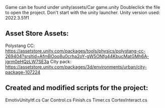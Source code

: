 Game can be found under unity/assets/Car game.unity
Doubleclick the file to open the project. Don't start with the unity launcher.
Unity version used: 2022.3.51f1

## Asset Store Assets:
Polystang CC: 
https://assetstore.unity.com/packages/tools/physics/polystang-cc-269404?srsltid=AfmBOoo8u0crha2oY-gW5ONfg44KbucMatGMh6A-jgrm0eHQzLW7SE3a
City pack: 
https://assetstore.unity.com/packages/3d/environments/urban/city-package-107224

## Created and modified scripts for the project:
EmotivUnityItf.cs
Car Control.cs
Finish.cs
Timer.cs
CortexInteract.cs
